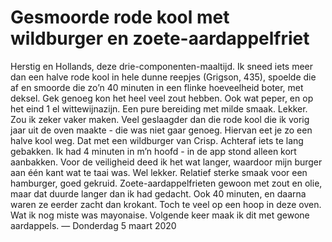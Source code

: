 # Gesmoorde rode kool met wildburger en zoete-aardappelfriet
Herstig en Hollands, deze drie-componenten-maaltijd. Ik sneed iets meer dan een halve rode kool in hele dunne reepjes (Grigson, 435), spoelde die af en smoorde die zo’n 40 minuten in een flinke hoeveelheid boter, met deksel. Gek genoeg kon het heel veel zout hebben. Ook wat peper, en op het eind 1 el wittewijnazijn. Een pure bereiding met milde smaak. Lekker. Zou ik zeker vaker maken. Veel geslaagder dan die rode kool die ik vorig jaar uit de oven maakte - die was niet gaar genoeg. Hiervan eet je zo een halve kool weg.
Dat met een wildburger van Crisp. Achteraf iets te lang gebakken. Ik had 4 minuten in m’n hoofd - in de app stond alleen kort aanbakken. Voor de veiligheid deed ik het wat langer, waardoor mijn burger aan één kant wat te taai was. Wel lekker. Relatief sterke smaak voor een hamburger, goed gekruid. 
Zoete-aardappelfrieten gewoon met zout en olie, maar dat duurde langer dan ik had gedacht. Ook 40 minuten, en daarna waren ze eerder zacht dan krokant. Toch te veel op een hoop in deze oven. 
Wat ik nog miste was mayonaise. Volgende keer maak ik dit met gewone aardappels.
— Donderdag 5 maart 2020